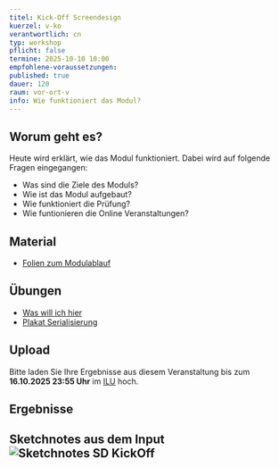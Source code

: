 ```yaml
---
titel: Kick-Off Screendesign
kuerzel: v-ko
verantwortlich: cn
typ: workshop
pflicht: false
termine: 2025-10-10 10:00
empfohlene-voraussetzungen: 
published: true
dauer: 120
raum: vor-ort-v
info: Wie funktioniert das Modul?
---
```



## Worum geht es?

Heute wird erklärt, wie das Modul funktioniert. Dabei wird auf folgende Fragen eingegangen:
- Was sind die Ziele des Moduls?
- Wie ist das Modul aufgebaut?
- Wie funktioniert die Prüfung?
- Wie funtionieren die Online Veranstaltungen?


## Material
* [Folien zum Modulablauf](https://cnoss.github.io/slides/presentations/screendesign/about-screendesign/)


## Übungen
* [Was will ich hier](https://th-koeln.github.io/mi-bachelor-screendesign/assignments/kick-off-was-will-ich-hier/)
* [Plakat Serialisierung](https://th-koeln.github.io/mi-bachelor-screendesign/assignments/kick-off-plakat/)


## Upload

Bitte laden Sie Ihre Ergebnisse aus diesem Veranstaltung bis zum **16.10.2025 23:55 Uhr** im [ILU](https://ilu.th-koeln.de/ilias.php?baseClass=ilExerciseHandlerGUI&ref_id=679316&cmd=showOverview) hoch.

## Ergebnisse

<!-- Hier können Sie sich [Ihre Arbeitsergebnisse]() anschauen. -->

## Sketchnotes aus dem Input![Sketchnotes SD KickOff](../../images/recordings/sd-session-01.jpg "Sketchnotes SD KickOff")